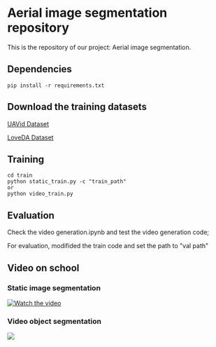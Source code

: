 # Aerial image segmentation repository
This is the repository of our project: Aerial image segmentation.
## Dependencies
```
pip install -r requirements.txt
```
## Download the training datasets
[UAVid Dataset](https://paperswithcode.com/dataset/uavid)

[LoveDA Dataset](https://paperswithcode.com/dataset/loveda)

## Training
```
cd train
python static_train.py -c "train_path"
or
python video_train.py
```

## Evaluation
Check the video generation.ipynb and test the video generation code;

For evaluation, modifided the train code and set the path to "val path"

## Video on school
### Static image segmentation
[![Watch the video](https://i.ytimg.com/vi/z9OjdoZb4-I/maxresdefault.jpg)](https://www.youtube.com/watch?v=z9OjdoZb4-I "")
### Video object segmentation
[![](https://i.ytimg.com/vi/8ctzlT-RHyw/maxresdefault.jpg)](https://youtu.be/8ctzlT-RHyw "")
